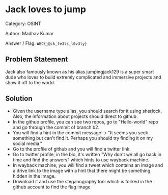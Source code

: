 # **Jack loves to jump**

Category: OSINT

Author: Madhav Kumar

Answer / Flag: `WEC{j@ck_fe3ls_l0v3ly}`

## Problem Statement

Jack also famously known as his alias jumpingjack129 is a super smart dude who loves to build extremly complicated and immersive projects and show it off to the world. 

## Solution

- Given the username type alias, you should search for it using sherlock. Also, the information about projects should direct to github.
- In the github profile, you can see two repos, go to "Hello-world" repo and go through the commit of branch b2.
- You will find a hint in the commit message -> "It seems you seek something but can't find it. Perhaps you should try finding it on my social media."
- Go to the profile of github and you will find a twitter link.
- Go to twitter profile, in the bio, it's written "Why don't we all go back in time and find the answers" which hints to use wayback machine.
- In wayback machine, you will find a tweet which contains an image and a drive link to the image with a hint that there might be something hidden in the image.
- Download it and use the steganography tool which is forked in the github account to find the flag image.